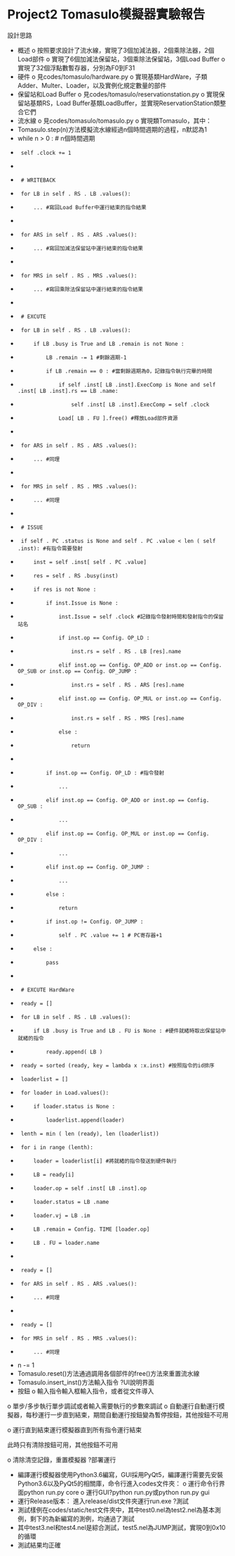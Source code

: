 # Project2 Tomasulo模擬器實驗報告

設計思路
* 概述
o 按照要求設計了流水線，實現了3個加減法器，2個乘除法器，2個Load部件
o 實現了6個加減法保留站，3個乘除法保留站，3個Load Buffer
o 實現了32個浮點數暫存器，分別為F0到F31
* 硬件
o 見codes/tomasulo/hardware.py
o 實現基類HardWare，子類Adder、Multer、Loader，以及實例化規定數量的部件
* 保留站和Load Buffer
o 見codes/tomasulo/reservationstation.py
o 實現保留站基類RS，Load Buffer基類LoadBuffer，並實現ReservationStation類整合它們
* 流水線
o 見codes/tomasulo/tomasulo.py
o 實現類Tomasulo，其中：
* Tomasulo.step(n)方法模擬流水線經過n個時間週期的過程，n默認為1
*   while n > 0 : # n個時間週期
*      self .clock += 1
* 
*      # WRITEBACK
*      for LB in self . RS . LB .values():
*          ... #寫回Load Buffer中運行結束的指令結果
* 
*      for ARS in self . RS . ARS .values():
*          ... #寫回加減法保留站中運行結束的指令結果
* 
*      for MRS in self . RS . MRS .values():
*          ... #寫回乘除法保留站中運行結束的指令結果
* 
*      # EXCUTE
*      for LB in self . RS . LB .values():
*          if LB .busy is True and LB .remain is not None :
*              LB .remain -= 1 #剩餘週期-1
*              if LB .remain == 0 : #當剩餘週期為0，記錄指令執行完畢的時間
*                  if self .inst[ LB .inst].ExecComp is None and self .inst[ LB .inst].rs == LB .name:
*                      self .inst[ LB .inst].ExecComp = self .clock
*                  Load[ LB . FU ].free() #釋放Load部件資源
* 
*      for ARS in self . RS . ARS .values():
*          ... #同理
* 
*      for MRS in self . RS . MRS .values():
*          ... #同理
* 
*      # ISSUE
*      if self . PC .status is None and self . PC .value < len ( self .inst): #有指令需要發射
*          inst = self .inst[ self . PC .value]
*          res = self . RS .busy(inst)
*          if res is not None :
*              if inst.Issue is None :
*                  inst.Issue = self .clock #記錄指令發射時間和發射指令的保留站名
*                  if inst.op == Config. OP_LD :
*                      inst.rs = self . RS . LB [res].name
*                  elif inst.op == Config. OP_ADD or inst.op == Config. OP_SUB or inst.op == Config. OP_JUMP :
*                      inst.rs = self . RS . ARS [res].name
*                  elif inst.op == Config. OP_MUL or inst.op == Config. OP_DIV :
*                      inst.rs = self . RS . MRS [res].name
*                  else :
*                      return
* 
*              if inst.op == Config. OP_LD : #指令發射
*                  ...
*              elif inst.op == Config. OP_ADD or inst.op == Config. OP_SUB :
*                  ...
*              elif inst.op == Config. OP_MUL or inst.op == Config. OP_DIV :
*                  ...
*              elif inst.op == Config. OP_JUMP :
*                  ...
*              else :
*                  return
*              if inst.op != Config. OP_JUMP :
*                  self . PC .value += 1 # PC寄存器+1
*          else :
*              pass
* 
*      # EXCUTE HardWare
*      ready = []
*      for LB in self . RS . LB .values():
*          if LB .busy is True and LB . FU is None : #硬件就緒時取出保留站中就緒的指令
*              ready.append( LB )
*      ready = sorted (ready, key = lambda x :x.inst) #按照指令的id排序
*      loaderlist = []
*      for loader in Load.values():
*          if loader.status is None :
*              loaderlist.append(loader)
*      lenth = min ( len (ready), len (loaderlist))
*      for i in range (lenth):
*          loader = loaderlist[i] #將就緒的指令發送到硬件執行
*          LB = ready[i]
*          loader.op = self .inst[ LB .inst].op
*          loader.status = LB .name
*          loader.vj = LB .im
*          LB .remain = Config. TIME [loader.op]
*          LB . FU = loader.name
* 
*      ready = []
*      for ARS in self . RS . ARS .values():
*          ... #同理
* 
*      ready = []
*      for MRS in self . RS . MRS .values():
*          ... #同理
* 
     n -= 1 
* Tomasulo.reset()方法通過調用各個部件的free()方法來重置流水線
* Tomasulo.insert_inst()方法輸入指令
?UI說明界面
* 按鈕
o 輸入指令輸入框輸入指令，或者從文件導入


o 單步/多步執行單步調試或者輸入需要執行的步數來調試
o 自動運行自動運行模擬器，每秒運行一步直到結束，期間自動運行按鈕變為暫停按鈕，其他按鈕不可用

o 運行直到結束運行模擬器直到所有指令運行結束

此時只有清除按鈕可用，其他按鈕不可用

o 清除清空記錄，重置模擬器
?部署運行
* 編譯運行模擬器使用Python3.6編寫，GUI採用PyQt5，編譯運行需要先安裝Python3.6以及PyQt5的相關庫，命令行進入codes文件夾：
o 運行命令行界面python run.py core
o 運行GUI?python run.py或python run.py gui
* 運行Release版本： 進入release/dist文件夾運行run.exe
?測試
* 測試樣例在codes/static/test文件夾中，其中test0.nel為test2.nel為基本測例，剩下的為新編寫的測例，均通過了測試
* 其中test3.nel和test4.nel是綜合測試，test5.nel為JUMP測試，實現0到0x10的循環
* 測試結果均正確

